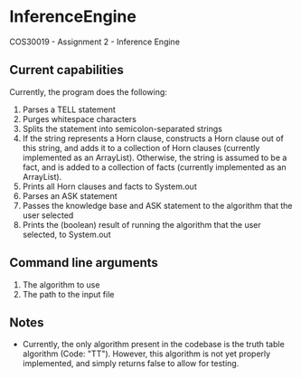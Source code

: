# InferenceEngine
COS30019 - Assignment 2 - Inference Engine

## Current capabilities
Currently, the program does the following:
1. Parses a TELL statement
1. Purges whitespace characters
1. Splits the statement into semicolon-separated strings
1. If the string represents a Horn clause, constructs a Horn clause out of this string, and adds it to a collection of Horn clauses (currently implemented as an ArrayList<HornClause>). Otherwise, the string is assumed to be a fact, and is added to a collection of facts (currently implemented as an ArrayList<String>).
1. Prints all Horn clauses and facts to System.out
1. Parses an ASK statement
1. Passes the knowledge base and ASK statement to the algorithm that the user selected
1. Prints the (boolean) result of running the algorithm that the user selected, to System.out

## Command line arguments
1. The algorithm to use
1. The path to the input file

## Notes
* Currently, the only algorithm present in the codebase is the truth table algorithm (Code: "TT"). However, this algorithm is not yet properly implemented, and simply returns false to allow for testing.
